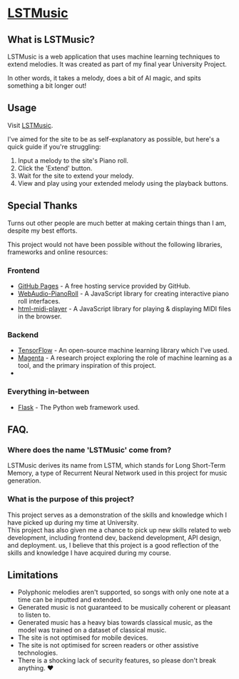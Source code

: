 # <u>LSTMusic</u>
## What is LSTMusic?
LSTMusic is a web application that uses machine learning techniques to extend melodies. 
It was created as part of my final year University Project.

In other words,  it takes a melody, does a bit of AI magic, and spits something a bit longer out!

## Usage

Visit [LSTMusic]().

I've aimed for the site to be as self-explanatory as possible, but here's a quick guide if you're struggling:
1. Input a melody to the site's Piano roll.
2. Click the 'Extend' button.
3. Wait for the site to extend your melody.
4. View and play using your extended melody using the playback buttons.

## Special Thanks
Turns out other people are much better at making certain things than I am, despite my best efforts.

This project would not have been possible without the following libraries, frameworks and online resources:
### Frontend
- [GitHub Pages](https://pages.github.com/) - A free hosting service provided by GitHub.
- [WebAudio-PianoRoll](https://github.com/g200kg/webaudio-pianoroll) - A JavaScript library for creating interactive piano roll interfaces.
- [html-midi-player](https://github.com/cifkao/html-midi-player) - A JavaScript library for playing & displaying MIDI files in the browser.

### Backend
- [TensorFlow](https://www.tensorflow.org/) - An open-source machine learning library which I've used.
- [Magenta](https://magenta.tensorflow.org/) - A research project exploring the role of machine learning as a tool, and the primary inspiration of this project.
- 

### Everything in-between
- [Flask](https://flask.palletsprojects.com/en/2.0.x/) - The Python web framework used.

## FAQ.

### Where does the name 'LSTMusic' come from?
LSTMusic derives its name from LSTM, which stands for Long Short-Term Memory, a type of Recurrent Neural Network used in this project for music generation.

### What is the purpose of this project?
This project serves as a demonstration of the skills and knowledge which I have picked up during my time at University.
\
This project has also given me a chance to pick up new skills related to web development, including 
frontend dev, backend development, API design, and deployment.
us, I believe that this project is a good reflection of the skills and knowledge I have acquired during my course.

## Limitations

- Polyphonic melodies aren't supported, so songs with only one note at a time can be inputted and extended.
- Generated music is not guaranteed to be musically coherent or pleasant to listen to.
- Generated music has a heavy bias towards classical music, as the model was trained on a dataset of classical music. 
- The site is not optimised for mobile devices.
- The site is not optimised for screen readers or other assistive technologies.
- There is a shocking lack of security features, so please don't break anything. ❤️
